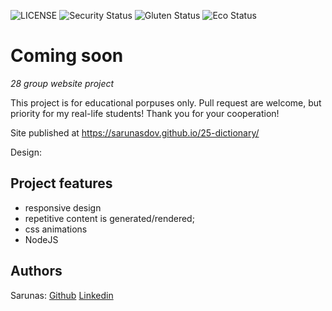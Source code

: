 ![LICENSE](https://img.shields.io/badge/license-MIT-blue.svg?style=flat-square)
![Security Status](https://img.shields.io/security-headers?label=Security&url=https%3A%2F%2Fgithub.com&style=flat-square)
![Gluten Status](https://img.shields.io/badge/Gluten-Free-green.svg)
![Eco Status](https://img.shields.io/badge/ECO-Friendly-green.svg)

# Coming soon

_28 group website project_

This project is for educational porpuses only. Pull request are welcome, but priority for my real-life students! Thank you for your cooperation!

Site published at https://sarunasdov.github.io/25-dictionary/

Design:

## Project features

- responsive design
- repetitive content is generated/rendered;
- css animations
- NodeJS

## Authors

Sarunas: [Github](https://github.com/SarunasDov)
[Linkedin](linkedin.com/in/sarunas-dovydaitis-7a5644174)
